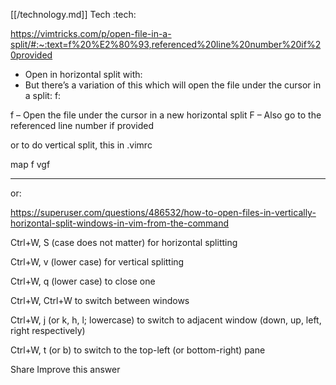 [[/technology.md]] Tech :tech:

https://vimtricks.com/p/open-file-in-a-split/#:~:text=f%20%E2%80%93,referenced%20line%20number%20if%20provided

- Open in horizontal split with: 
- But there’s a variation of this which will open the file under the cursor in a split: <ctrl-w> f:

<ctrl-w> f – Open the file under the cursor in a new horizontal split
<ctrl-w> F – Also go to the referenced line number if provided

or to do vertical split, this in .vimrc

map <C-w>f <C-w>vgf

---
or:

https://superuser.com/questions/486532/how-to-open-files-in-vertically-horizontal-split-windows-in-vim-from-the-command

Ctrl+W, S (case does not matter) for horizontal splitting

Ctrl+W, v (lower case) for vertical splitting

Ctrl+W, q (lower case) to close one

Ctrl+W, Ctrl+W to switch between windows

Ctrl+W, j (or k, h, l; lowercase) to switch to adjacent window (down, up, left, right respectively)

Ctrl+W, t (or b) to switch to the top-left (or bottom-right) pane

Share
Improve this answer

